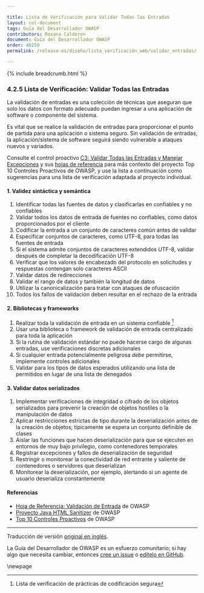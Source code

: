 ```yaml
---

title: Lista de Verificación para Validar Todas las Entradas
layout: col-document
tags: Guía del Desarrollador OWASP
contributors: Roxana Calderon
document: Guía del Desarrollador OWASP
order: 46250
permalink: /release-es/diseño/lista_verificación_web/validar_entradas/

---
```


{% include breadcrumb.html %}

### 4.2.5 Lista de Verificación: Validar Todas las Entradas

La validación de entradas es una colección de técnicas que aseguran que solo los datos con formato adecuado
puedan ingresar a una aplicación de software o componente del sistema.

Es vital que se realice la validación de entradas para proporcionar el punto de partida para una aplicación o sistema seguro.
Sin validación de entradas, la aplicación/sistema de software seguirá siendo vulnerable a ataques nuevos y variados.

Consulte el control proactivo [C3: Validar Todas las Entradas y Manejar Excepciones][control3] y sus [hojas de referencia][csproactive-c5]
para más contexto del proyecto Top 10 Controles Proactivos de OWASP,
y use la lista a continuación como sugerencias para una lista de verificación adaptada al proyecto individual.

#### 1. Validez sintáctica y semántica

1. Identificar todas las fuentes de datos y clasificarlas en confiables y no confiables
2. Validar todos los datos de entrada de fuentes no confiables, como datos proporcionados por el cliente
3. Codificar la entrada a un conjunto de caracteres común antes de validar
4. Especificar conjuntos de caracteres, como UTF-8, para todas las fuentes de entrada
5. Si el sistema admite conjuntos de caracteres extendidos UTF-8, validar después de completar la decodificación UTF-8
6. Verificar que los valores de encabezado del protocolo en solicitudes y respuestas contengan solo caracteres ASCII
7. Validar datos de redirecciones
8. Validar el rango de datos y también la longitud de datos
9. Utilizar la canonicalización para tratar con ataques de ofuscación
10. Todos los fallos de validación deben resultar en el rechazo de la entrada

#### 2. Bibliotecas y frameworks

1. Realizar toda la validación de entrada en un sistema confiable [^SCP1]
2. Usar una biblioteca o framework de validación de entrada centralizado para toda la aplicación
3. Si la rutina de validación estándar no puede hacerse cargo de algunas entradas, use verificaciones discretas adicionales
4. Si cualquier entrada potencialmente peligrosa _debe_ permitirse, implemente controles adicionales
5. Validar para los tipos de datos esperados utilizando una lista de permitidos en lugar de una lista de denegados

#### 3. Validar datos serializados

1. Implementar verificaciones de integridad o cifrado de los objetos serializados
    para prevenir la creación de objetos hostiles o la manipulación de datos
2. Aplicar restricciones estrictas de tipo durante la deserialización antes de la creación de objetos;
    típicamente se espera un conjunto definible de clases
3. Aislar las funciones que hacen deserialización para que se ejecuten en entornos de muy bajo privilegio, como contenedores temporales
4. Registrar excepciones y fallos de deserialización de seguridad
5. Restringir o monitorear la conectividad de red entrante y saliente de contenedores o servidores que deserializan
6. Monitorear la deserialización, por ejemplo, alertando si un agente de usuario deserializa constantemente

#### Referencias

* [Hoja de Referencia: Validación de Entrada][ivcs] de OWASP
* [Proyecto Java HTML Sanitizer][sanitizer] de OWASP
* [Top 10 Controles Proactivos][proactive10] de OWASP

----
Traducción de versión [original en inglés][release060205].

La Guía del Desarrollador de OWASP es un esfuerzo comunitario; si hay algo que necesita cambiar,
entonces [cree un issue][issue060205] o [edítelo en GitHub][edit060205].

[^SCP1]: Lista de verificación de prácticas de codificación segura

[release060205]: https://github.com/OWASP/www-project-developer-guide/blob/main/release/06-design/02-web-app-checklist/05-validate-inputs.md
[csproactive-c5]: https://cheatsheetseries.owasp.org/IndexProactiveControls.html#c5-validate-all-inputs
[control3]: https://top10proactive.owasp.org/the-top-10/c3-validate-input-and-handle-exceptions/
[ivcs]: https://cheatsheetseries.owasp.org/cheatsheets/Input_Validation_Cheat_Sheet
[edit060205]: https://github.com/OWASP/www-project-developer-guide/blob/main/draft/06-design/02-web-app-checklist/05-validate-inputs.md
[issue060205]: https://github.com/OWASP/www-project-developer-guide/issues/new?labels=enhancement&template=request.md&title=Update:%2006-design/02-web-app-checklist/05-validate-inputs
[proactive10]: https://top10proactive.owasp.org
[sanitizer]: https://www.owasp.org/index.php/OWASP_Java_HTML_Sanitizer

\newpage